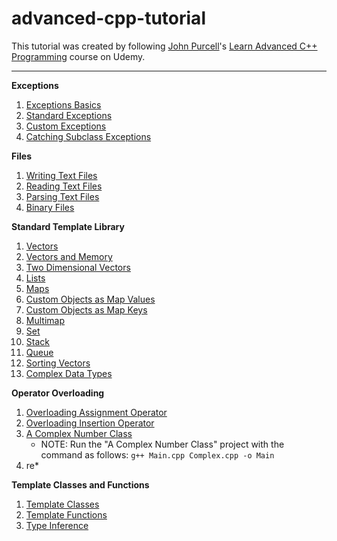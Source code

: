 # advanced-cpp-tutorial

This tutorial was created by following [John Purcell](https://www.caveofprogramming.com/)'s [Learn Advanced C++ Programming](https://www.udemy.com/course/learn-advanced-c-programming/) course on Udemy.

---

**Exceptions**
1. [Exceptions Basics](https://github.com/Pamirus/advanced-cpp-tutorial/blob/main/Exceptions/ExceptionsBasics.cpp)
2. [Standard Exceptions](https://github.com/Pamirus/advanced-cpp-tutorial/blob/main/Exceptions/StandardExceptions.cpp)
3. [Custom Exceptions](https://github.com/Pamirus/advanced-cpp-tutorial/blob/main/Exceptions/CustomExceptions.cpp)
4. [Catching Subclass Exceptions](https://github.com/Pamirus/advanced-cpp-tutorial/blob/main/Exceptions/CatchingSubclassExceptions.cpp)

**Files**
1. [Writing Text Files](https://github.com/Pamirus/advanced-cpp-tutorial/blob/main/Files/WritingTextFiles.cpp)
2. [Reading Text Files](https://github.com/Pamirus/advanced-cpp-tutorial/blob/main/Files/ReadingTextFiles.cpp)
3. [Parsing Text Files](https://github.com/Pamirus/advanced-cpp-tutorial/blob/main/Files/ParsingTextFiles.cpp)
4. [Binary Files](https://github.com/Pamirus/advanced-cpp-tutorial/blob/main/Files/BinaryFiles.cpp)

**Standard Template Library**
1. [Vectors](https://github.com/Pamirus/advanced-cpp-tutorial/blob/main/Standard%20Template%20Library/Vectors.cpp)
2. [Vectors and Memory](https://github.com/Pamirus/advanced-cpp-tutorial/blob/main/Standard%20Template%20Library/VectorsAndMemory.cpp)
3. [Two Dimensional Vectors](https://github.com/Pamirus/advanced-cpp-tutorial/blob/main/Standard%20Template%20Library/TwoDimensionalVectors.cpp)
4. [Lists](https://github.com/Pamirus/advanced-cpp-tutorial/blob/main/Standard%20Template%20Library/Lists.cpp)
5. [Maps](https://github.com/Pamirus/advanced-cpp-tutorial/blob/main/Standard%20Template%20Library/Maps.cpp)
6. [Custom Objects as Map Values](https://github.com/Pamirus/advanced-cpp-tutorial/blob/main/Standard%20Template%20Library/CustomObjectsAsMapValues.cpp)
7. [Custom Objects as Map Keys](https://github.com/Pamirus/advanced-cpp-tutorial/blob/main/Standard%20Template%20Library/CustomObjectsAsMapKeys.cpp)
8. [Multimap](https://github.com/Pamirus/advanced-cpp-tutorial/blob/main/Standard%20Template%20Library/Multimap.cpp)
9. [Set](https://github.com/Pamirus/advanced-cpp-tutorial/blob/main/Standard%20Template%20Library/Set.cpp)
10. [Stack](https://github.com/Pamirus/advanced-cpp-tutorial/blob/main/Standard%20Template%20Library/Stack.cpp)
11. [Queue](https://github.com/Pamirus/advanced-cpp-tutorial/blob/main/Standard%20Template%20Library/Queue.cpp)
12. [Sorting Vectors](https://github.com/Pamirus/advanced-cpp-tutorial/blob/main/Standard%20Template%20Library/SortingVectors.cpp)
13. [Complex Data Types](https://github.com/Pamirus/advanced-cpp-tutorial/blob/main/Standard%20Template%20Library/ComplexDataTypes.cpp)

**Operator Overloading**
1. [Overloading Assignment Operator](https://github.com/Pamirus/advanced-cpp-tutorial/blob/main/Operator%20Overloading/OverloadingAssignmentOperator.cpp)
2. [Overloading Insertion Operator](https://github.com/Pamirus/advanced-cpp-tutorial/blob/main/Operator%20Overloading/OverloadingInsertionOperator.cpp)
3. [A Complex Number Class](https://github.com/Pamirus/advanced-cpp-tutorial/blob/main/Operator%20Overloading/ComplexNumberClass)
    * NOTE: Run the "A Complex Number Class" project with the command as follows: ``g++ Main.cpp Complex.cpp -o Main``
4. re*

**Template Classes and Functions**
1. [Template Classes](https://github.com/Pamirus/advanced-cpp-tutorial/blob/main/Template%20Classes%20and%20Functions/TemplateClasses.cpp)
2. [Template Functions](https://github.com/Pamirus/advanced-cpp-tutorial/blob/main/Template%20Classes%20and%20Functions/TemplateFunctions.cpp)
3. [Type Inference](https://github.com/Pamirus/advanced-cpp-tutorial/blob/main/Template%20Classes%20and%20Functions/TypeInference.cpp)